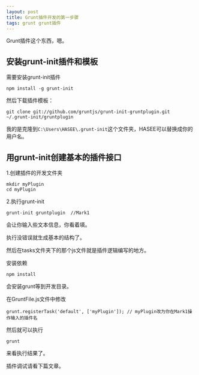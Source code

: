 ```yaml
---
layout: post
title: Grunt插件开发的第一步骤
tags: grunt grunt插件
---
```


Grunt插件这个东西，嗯。

## 安装grunt-init插件和模板

需要安装grunt-init插件

	npm install -g grunt-init

然后下载插件模板：

	git clone git://github.com/gruntjs/grunt-init-gruntplugin.git ~/.grunt-init/gruntplugin

我的是克隆到`C:\Users\HASEE\.grunt-init`这个文件夹，HASEE可以替换成你的用户名。


## 用grunt-init创建基本的插件接口

1.创建插件的开发文件夹

	mkdir myPlugin
	cd myPlugin

2.执行grunt-init

	grunt-init gruntplugin  //Mark1

会让你输入些文本信息，你看着填。

执行没错误就生成基本的结构了。

然后在tasks文件夹下的那个js文件就是插件逻辑编写的地方。
 
安装依赖

	npm install

会安装grunt等到开发目录。

在GruntFile.js文件中修改

	grunt.registerTask('default', ['myPlugin']); // myPlugin改为你在Mark1操作输入的插件名

然后就可以执行

	grunt

来看执行结果了。

插件调试请看下篇文章。

	

